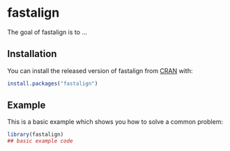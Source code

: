 
# fastalign

<!-- badges: start -->
<!-- badges: end -->

The goal of fastalign is to ...

## Installation

You can install the released version of fastalign from [CRAN](https://CRAN.R-project.org) with:

``` r
install.packages("fastalign")
```

## Example

This is a basic example which shows you how to solve a common problem:

``` r
library(fastalign)
## basic example code
```

